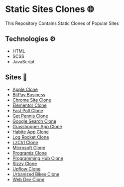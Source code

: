 # Static Sites Clones 🌐

This Repository Contains Static Clones of Popular Sites

## Technologies ⚙️

- HTML
- SCSS
- JavaScript

## Sites 📄

- [Apple Clone](https://github.com/jagadeesh-k-2802/static-site-clones/tree/main/apple-clone)
- [BitPay Business](https://github.com/jagadeesh-k-2802/static-site-clones/tree/main/bitpay-business-clone)
- [Chrome Site Clone](https://github.com/jagadeesh-k-2802/static-site-clones/tree/main/chrome-site-clone)
- [Elementor Clone](https://github.com/jagadeesh-k-2802/static-site-clones/tree/main/elementor-clone)
- [Fast Poll Clone](https://github.com/jagadeesh-k-2802/static-site-clones/tree/main/fast-poll-clone)
- [Get Pennis Clone](https://github.com/jagadeesh-k-2802/static-site-clones/tree/main/get-pennies-clone)
- [Google Search Clone](https://github.com/jagadeesh-k-2802/static-site-clones/tree/main/google-search-clone)
- [Grasshopper App Clone](https://github.com/jagadeesh-k-2802/static-site-clones/tree/main/grasshopper-app-clone)
- [Habite App Clone](https://github.com/jagadeesh-k-2802/static-site-clones/tree/main/habiteapp-clone)
- [Log Rocket Clone](https://github.com/jagadeesh-k-2802/static-site-clones/tree/main/logrocket-clone)
- [LzCtrl Clone](https://github.com/jagadeesh-k-2802/static-site-clones/tree/main/lzctrl-clone)
- [Microsoft Clone](https://github.com/jagadeesh-k-2802/static-site-clones/tree/main/microsoft-clone)
- [Programiz Clone](https://github.com/jagadeesh-k-2802/static-site-clones/tree/main/programiz-clone)
- [Programming Hub Clone](https://github.com/jagadeesh-k-2802/static-site-clones/tree/main/programming-hub-clone)
- [Sizzy Clone](https://github.com/jagadeesh-k-2802/static-site-clones/tree/main/sizzy-clone)
- [Upflow Clone](https://github.com/jagadeesh-k-2802/static-site-clones/tree/main/upflow-clone)
- [Urbanized Bikes Clone](https://github.com/jagadeesh-k-2802/static-site-clones/tree/main/urbanized-bikes-clone)
- [Web Dev Clone](https://github.com/jagadeesh-k-2802/static-site-clones/tree/main/web-dev-clone)
  
